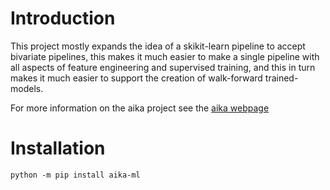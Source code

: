 # Introduction

This project mostly expands the idea of a skikit-learn pipeline to accept bivariate pipelines,
this makes it much easier to make a single pipeline with all aspects of feature
engineering and supervised training, and this in turn makes it much easier to
support the creation of walk-forward trained-models.

For more information on the aika project see the [aika webpage](https://github.com/phil20686/aika/)

# Installation
``python -m pip install aika-ml``